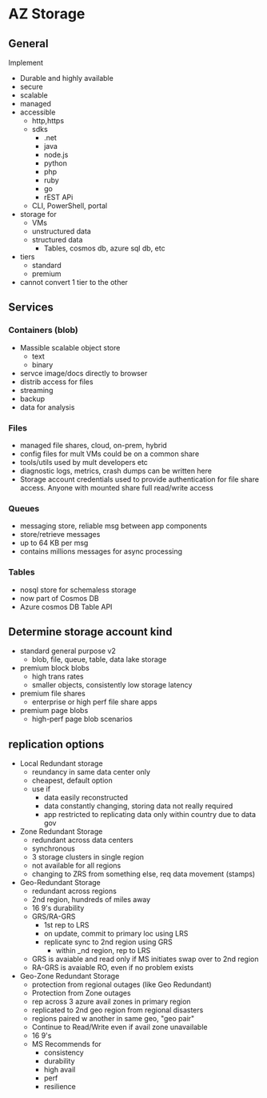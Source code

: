 # AZ Storage
## General

Implement
* Durable and highly available
* secure
* scalable
* managed 
* accessible
  * http,https
  * sdks
    * .net
    * java
    * node.js
    * python
    * php
    * ruby
    * go
    * rEST APi
  * CLI, PowerShell, portal
* storage for
  * VMs
  * unstructured data
  * structured data
    * Tables, cosmos db, azure sql db, etc
* tiers
  * standard
  * premium
* cannot convert 1 tier to the other

## Services
### Containers (blob)
* Massible scalable object store
  * text
  * binary
* servce image/docs directly to browser
* distrib access for files
* streaming
* backup
* data for analysis
### Files
* managed file shares, cloud, on-prem, hybrid
* config files for mult VMs could be on a common share
* tools/utils used by mult developers etc
* diagnostic logs, metrics, crash dumps can be written here
* Storage account credentials used to provide authentication for file share access. Anyone with mounted share full read/write access
### Queues
* messaging store, reliable msg between app components
* store/retrieve messages
* up to 64 KB per msg
* contains millions messages for async processing
### Tables
* nosql store for schemaless storage
* now part of Cosmos DB
* Azure cosmos DB Table API

## Determine storage account kind
* standard general purpose v2
  * blob, file, queue, table, data lake storage
* premium block blobs
  * high trans rates
  * smaller objects, consistently low storage latency
* premium file shares
  * enterprise or high perf file share apps
* premium page blobs
  * high-perf page blob scenarios

## replication options
* Local Redundant storage
  * reundancy in same data center only
  * cheapest, default option
  * use if 
    * data easily reconstructed
    * data constantly changing, storing data not really required
    * app restricted to replicating data only within country due to data gov
* Zone Redundant Storage
  * redundant across data centers
  * synchronous
  * 3 storage clusters in single region
  * not available for all regions
  * changing to ZRS from something else, req data movement (stamps)
* Geo-Redundant Storage
  * redundant across regions
  * 2nd region, hundreds of miles away
  * 16 9's durability
  * GRS/RA-GRS
    * 1st rep to LRS
    * on update, commit to primary loc using LRS
    * replicate sync to 2nd region using GRS
      * within _nd region, rep to LRS
  * GRS is avaiable and read only if MS initiates swap over to 2nd region
  * RA-GRS is avaiable RO, even if no problem exists
* Geo-Zone Redundant Storage
  * protection from regional outages (like Geo Redundant)
  * Protection from Zone outages
  * rep across 3 azure avail zones in primary region
  * replicated to 2nd geo region from regional disasters
  * regions paired w another in same geo, "geo pair"
  * Continue to Read/Write even if avail zone unavailable
  * 16 9's
  * MS Recommends for 
    * consistency
    * durability
    * high avail
    * perf
    * resilience